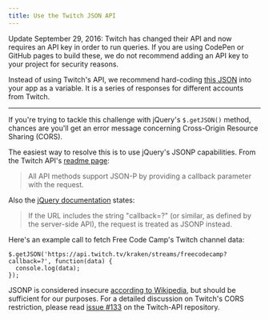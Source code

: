 ```yaml
---
title: Use the Twitch JSON API
---
```

Update September 29, 2016: Twitch has changed their API and now requires an API key in order to run queries. If you are using CodePen or GitHub pages to build these, we do not recommend adding an API key to your project for security reasons.

Instead of using Twitch's API, we recommend hard-coding <a href='https://gist.github.com/QuincyLarson/2ff6892f948d0b7118a99264fd9c1ce8' target='_blank' rel='nofollow'>this JSON</a> into your app as a variable. It is a series of responses for different accounts from Twitch.

* * *

If you're trying to tackle this challenge with jQuery's `$.getJSON()` method, chances are you'll get an error message concerning Cross-Origin Resource Sharing (CORS).

The easiest way to resolve this is to use jQuery's JSONP capabilities. From the Twitch API's <a href='https://github.com/justintv/Twitch-API#json-p' target='_blank' rel='nofollow'>readme page</a>:

> All API methods support JSON-P by providing a callback parameter with the request.

Also the <a href='http://api.jquery.com/jQuery.getJSON/' target='_blank' rel='nofollow'>jQuery documentation</a> states:

> If the URL includes the string "callback=?" (or similar, as defined by the server-side API), the request is treated as JSONP instead.

Here's an example call to fetch Free Code Camp's Twitch channel data:

    $.getJSON('https://api.twitch.tv/kraken/streams/freecodecamp?callback=?', function(data) {
      console.log(data);
    });

JSONP is considered insecure <a href='https://en.wikipedia.org/wiki/Cross-origin_resource_sharing#CORS_vs_JSONP' target='_blank' rel='nofollow'>according to Wikipedia</a>, but should be sufficient for our purposes. For a detailed discussion on Twitch's CORS restriction, please read <a href='https://github.com/justintv/Twitch-API/issues/133' target='_blank' rel='nofollow'>issue <span class="hashtag">#133</span></a> on the Twitch-API repository.